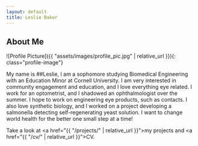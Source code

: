 ```yaml
---
layout: default
title: Leslie Baker
---
```


## About Me


![Profile Picture]({{ "assets/images/profile_pic.jpg" | relative_url }}){: class="profile-image"}


My name is ##Leslie, I am a sophomore studying Biomedical Engineering with an Education Minor at Cornell University. I am very interested in community engagement and education, and I love everything eye related. I work for an optometrist, and I shadowed an ophthalmologist over the summer. I hope to work on engineering eye products, such as contacts. I also love synthetic biology, and I worked on a project developing a salmonella detecting self-regenerating yeast solution. I want to change world health for the better one small step at a time!
 


Take a look at <a href="{{ "/projects/" | relative_url }}">my projects</a> and <a href="{{ "/cv/" | relative_url }}">CV</a>.
